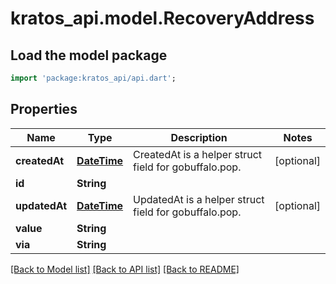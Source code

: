 # kratos_api.model.RecoveryAddress

## Load the model package
```dart
import 'package:kratos_api/api.dart';
```

## Properties
Name | Type | Description | Notes
------------ | ------------- | ------------- | -------------
**createdAt** | [**DateTime**](DateTime.md) | CreatedAt is a helper struct field for gobuffalo.pop. | [optional] 
**id** | **String** |  | 
**updatedAt** | [**DateTime**](DateTime.md) | UpdatedAt is a helper struct field for gobuffalo.pop. | [optional] 
**value** | **String** |  | 
**via** | **String** |  | 

[[Back to Model list]](../README.md#documentation-for-models) [[Back to API list]](../README.md#documentation-for-api-endpoints) [[Back to README]](../README.md)


